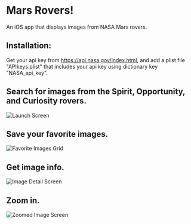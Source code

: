 #  Mars Rovers!
An iOS app that displays images from NASA Mars rovers.

##  Installation:
Get your api key from https://api.nasa.gov/index.html, and add a plist file "APIkeys.plist" that includes your api key using dictionary key "NASA_api_key".

## Search for images from the Spirit, Opportunity, and Curiosity rovers.
![Launch Screen](fastlane/screenshots/en-US/iPhone%20Xʀ-01launch_framed.png)

## Save your favorite images.
![Favorite Images Grid](fastlane/screenshots/en-US/iPhone%20Xʀ-02Grid_framed.png)

## Get image info.
![Image Detail Screen](fastlane/screenshots/en-US/iPhone%20Xʀ-03Detail_framed.png)

## Zoom in.
![Zoomed Image Screen](fastlane/screenshots/en-US/iPhone%20Xʀ-04zoom_framed.png)

